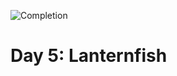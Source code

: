 
![Completion](https://img.shields.io/badge/Completed-Parts%201%20%26%202-green.svg)
<h1>Day 5: Lanternfish</h1>
